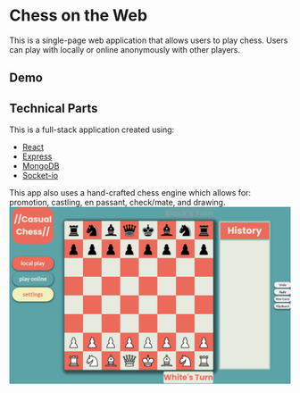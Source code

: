 # Chess on the Web

This is a single-page web application that allows users to play chess. Users can play with locally or online anonymously with other players.

## Demo

## Technical Parts

This is a full-stack application created using:

* [React](https://reactjs.org/)
* [Express](http://expressjs.com/)
* [MongoDB](https://www.mongodb.com/)
* [Socket-io](https://socket.io/)

This app also uses a hand-crafted chess engine which allows for: promotion, castling, en passant, check/mate, and drawing.
![Chess Demo](demo.gif)
